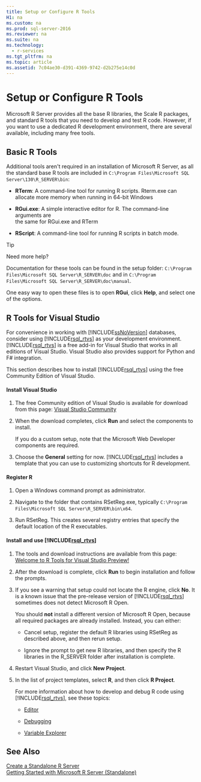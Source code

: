 ```yaml
---
title: Setup or Configure R Tools
H1: na
ms.custom: na
ms.prod: sql-server-2016
ms.reviewer: na
ms.suite: na
ms.technology: 
  - r-services
ms.tgt_pltfrm: na
ms.topic: article
ms.assetid: 7c04ae30-d391-4369-9742-d2b275e14c0d
---
```

# Setup or Configure R Tools
  Microsoft R Server provides all the base R libraries, the Scale R packages, and standard R tools that you need to develop and test R code. However, if you want to use a dedicated R development environment, there are several available, including many free tools.  
  
## Basic R Tools  
 Additional tools aren't required in an installation of Microsoft R Server, as all the standard base R tools are included in `C:\Program Files\Microsoft SQL Server\130\R_SERVER\bin`:  
  
-   **RTerm**: A command-line tool for running R scripts. Rterm.exe can allocate more memory when running in 64-bit Windows  
  
-   **RGui.exe**:  A simple interactive editor for R. The command-line arguments are  
    the same for RGui.exe and RTerm  
  
-   **RScript**: A command-line tool for running R scripts in batch mode.  
  
> [!TIP]  
>  Need more help?  
>   
>  Documentation for these tools can be found in the setup folder: `C:\Program Files\Microsoft SQL Server\R_SERVER\doc` and in `C:\Program Files\Microsoft SQL Server\R_SERVER\doc\manual`.  
>   
>  One easy way to open these files is to open **RGui**, click **Help**, and select one of the options.  
  
##  <a name="bkmk_RTools"></a> R Tools for Visual Studio  
 For convenience in working with [!INCLUDE[ssNoVersion](../../Topics/TopicNameContainA/includes/ssNoVersion_md.md)] databases, consider using [!INCLUDE[rsql_rtvs](../../Topics/TopicNameContainA/includes/rsql_rtvs_md.md)] as your development environment. [!INCLUDE[rsql_rtvs](../../Topics/TopicNameContainA/includes/rsql_rtvs_md.md)] is a free add-in for Visual Studio that works in all editions of Visual Studio. Visual Studio also provides support for Python and F# integration.  
  
 This section describes how to install [!INCLUDE[rsql_rtvs](../../Topics/TopicNameContainA/includes/rsql_rtvs_md.md)] using the free Community Edition of Visual Studio.  
  
#### Install Visual Studio  
  
1.  The free Community edition of Visual Studio is available for download from this page: [Visual Studio Community](http://visualstudio.com/products/visual-studio-community-vs.aspx)  
  
2.  When the download completes, click **Run** and select the components to install.  
  
     If you do a custom setup, note that the Microsoft Web Developer components are required.  
  
3.  Choose the **General** setting for now. [!INCLUDE[rsql_rtvs](../../Topics/TopicNameContainA/includes/rsql_rtvs_md.md)] includes a template that you can use to customizing shortcuts for R development.  
  
#### Register R  
  
1.  Open a Windows command prompt as administrator.  
  
2.  Navigate to the folder that contains RSetReg.exe, typically `C:\Program Files\Microsoft SQL Server\R_SERVER\bin\x64`.  
  
3.  Run RSetReg. This creates several registry entries that specify the default location of the R executables.  
  
#### Install and use [!INCLUDE[rsql_rtvs](../../Topics/TopicNameContainA/includes/rsql_rtvs_md.md)]  
  
1.  The tools and download instructions are available from this page: [Welcome to R Tools for Visual Studio Preview!](https://microsoft.github.io/RTVS-docs/)  
  
2.  After the download is complete, click **Run** to begin installation and follow the prompts.  
  
3.  If you see a warning that  setup could not locate the R engine, click **No**. It is a known issue that the pre-release version of [!INCLUDE[rsql_rtvs](../../Topics/TopicNameContainA/includes/rsql_rtvs_md.md)] sometimes does not detect Microsoft R Open.  
  
     You should **not** install a different version of Microsoft R Open, because all required packages are already installed. Instead, you can either:  
  
    -   Cancel setup, register the default R libraries using RSetReg as described above, and then rerun setup.  
  
    -   Ignore the prompt to get new R libraries, and then specify the R libraries in the R_SERVER folder after installation is complete.  
  
4.  Restart Visual Studio, and click **New Project**.  
  
5.  In the list of project templates, select **R**, and then click **R Project**.  
  
     For more information about how to develop and debug R code using [!INCLUDE[rsql_rtvs](../../Topics/TopicNameContainA/includes/rsql_rtvs_md.md)], see these topics:  
  
    -   [Editor](http://microsoft.github.io/RTVS-docs/editing.html)  
  
    -   [Debugging](https://microsoft.github.io/RTVS-docs/debugging.html)  
  
    -   [Variable Explorer](http://microsoft.github.io/RTVS-docs/variable-explorer.html)  
  
## See Also  
 [Create a Standalone R Server](../../Topics/TopicNameContainA/Create-a-Standalone-R-Server.md)   
 [Getting Started with Microsoft R Server &#40;Standalone&#41;](../../Topics/TopicNameNotContainA/Getting-Started-with-Microsoft-R-Server--Standalone-.md)  
  
  